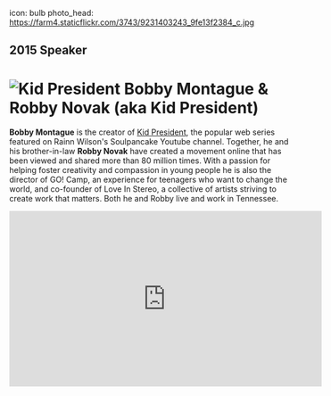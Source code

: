 icon: bulb
photo_head: https://farm4.staticflickr.com/3743/9231403243_9fe13f2384_c.jpg

## 2015 Speaker

# ![Kid President](http://imgs.wds.fm/kid-president-round.png) Bobby Montague & Robby Novak (aka Kid President)

<div class="zig-zags_blue"></div>

**Bobby Montague** is the creator of <a href="https://www.youtube.com/playlist?list=PLzvRx_johoA-YabI6FWcU-jL6nKA1Um-t" target="_blank">Kid President</a>, the popular web series featured on Rainn Wilson's Soulpancake Youtube channel. Together, he and his brother-in-law **Robby Novak** have created a movement online that has been viewed and shared more than 80 million times. With a passion for helping foster creativity and compassion in young people he is also the director of GO! Camp, an experience for teenagers who want to change the world, and co-founder of Love In Stereo, a collective of artists striving to create work that matters. Both he and Robby live and work in Tennessee.

<iframe width="560" height="315" src="https://www.youtube.com/embed/9Jcl-5wlzn4" frameborder="0" allowfullscreen></iframe>
